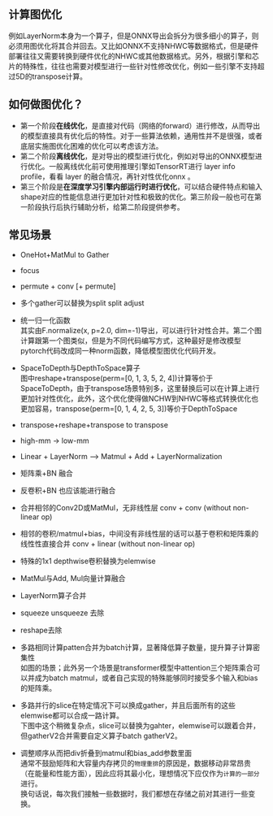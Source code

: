 ## 计算图优化    

例如LayerNorm本身为一个算子，但是ONNX导出会拆分为很多细小的算子，则必须用图优化将其合并回去。又比如ONNX不支持NHWC等数据格式，但是硬件部署往往又需要转换到硬件优化的NHWC或其他数据格式。另外，根据引擎和芯片的特殊性，往往也需要对模型进行一些针对性修改优化，例如一些引擎不支持超过5D的transpose计算。    

## 如何做图优化？  
* 第一个阶段**在线优化**，是直接对代码（网络的forward）进行修改，从而导出的模型直接具有优化后的特性。对于一些算法依赖，通用性并不是很强，或者底层实施图优化困难的优化可以考虑该方法。     
* 第二个阶段**离线优化**，是对导出的模型进行优化，例如对导出的ONNX模型进行优化。一般离线优化前可使用推理引擎如TensorRT进行 layer info profile，看看 layer 的融合情况，再针对性优化onnx 。     
* 第三个阶段是**在深度学习引擎内部运行时进行优化**，可以结合硬件特点和输入shape对应的性能信息进行更加针对性和极致的优化。第三阶段一般也可在第一阶段执行后执行辅助分析，给第二阶段提供参考。    


## 常见场景   

*  OneHot+MatMul  to  Gather    

* focus

* permute + conv [+ permute]
  

* 多个gather可以替换为split    split adjust     

* 统一归一化函数  
其实由F.normalize(x, p=2.0, dim=-1)导出，可以进行针对性合并。第二个图计算跟第一个图类似，但是为不同代码编写方式，这种最好是修改模型pytorch代码改成同一种norm函数，降低模型图优化代码开发。  

*  SpaceToDepth与DepthToSpace算子   
图中reshape+transpose(perm=[0, 1, 3, 5, 2, 4])计算等价于SpaceToDepth，由于transpose场景特别多，这里替换后可以在计算上进行更加针对性优化，此外，这个优化使得做NCHW到NHWC等格式转换优化也更加容易，transpose(perm=[0, 1, 4, 2, 5, 3])等价于DepthToSpace   

*  transpose+reshape+transpose to  transpose


*  high-mm -> low-mm
    
*  Linear + LayerNorm   --> Matmul + Add +  LayerNormalization   
  
*  矩阵乘+BN 融合


*  反卷积+BN 也应该能进行融合      


*  合并相邻的Conv2D或MatMul，无非线性层 conv + conv (without non-linear op)    


*  相邻的卷积/matmul+bias，中间没有非线性层的话可以基于卷积和矩阵乘的线性性直接合并 conv + linear (without non-linear op)    


*  特殊的1x1 depthwise卷积替换为elemwise


*  MatMul与Add, Mul向量计算融合


*  LayerNorm算子合并   
 

*  squeeze  unsqueeze 去除      


*  reshape去除
  

*  多路相同计算patten合并为batch计算，显著降低算子数量，提升算子计算密集性       
如图的场景；此外另一个场景是transformer模型中attention三个矩阵乘合可以并成为batch matmul，或者自己实现的特殊能够同时接受多个输入和bias的矩阵乘。  

*  多路并行的slice在特定情况下可以换成gather，并且后面所有的这些elemwise都可以合成一路计算。   
下图中这个稍微复杂点，slice可以替换为gahter，elemwise可以跟着合并，但gatherV2合并需要自定义算子batch gatherV2。   


*  调整顺序从而把div折叠到matmul和bias_add参数里面       
通常不鼓励矩阵和大容量内存拷贝的`物理重排`的原因是，数据移动非常昂贵（在能量和性能方面），因此应将其最小化，理想情况下应仅作为`计算的一部分`进行。  
换句话说，每次我们接触一些数据时，我们都想在存储之前对其进行一些变换。

 


 

 

